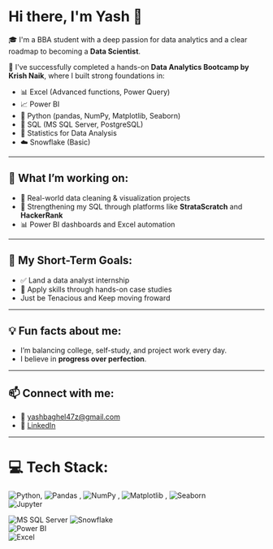 # Hi there, I'm Yash 👋

🎓 I'm a BBA student with a deep passion for data analytics and a clear roadmap to becoming a **Data Scientist**.

🚀 I've successfully completed a hands-on **Data Analytics Bootcamp by Krish Naik**, where I built strong foundations in:

- 📊 Excel (Advanced functions, Power Query)
- 📈 Power BI 
- 🐍 Python (pandas, NumPy, Matplotlib, Seaborn)
- 💾 SQL (MS SQL Server, PostgreSQL)
- 🧮 Statistics for Data Analysis
- ☁️ Snowflake (Basic)

---

## 🔧 What I’m working on:
- 📂 Real-world data cleaning & visualization projects
- 🔎 Strengthening my SQL through platforms like **StrataScratch** and **HackerRank**
- 📊 Power BI dashboards and Excel automation

---

## 🎯 My Short-Term Goals:
- ✅ Land a data analyst internship
- 🧪 Apply skills through hands-on case studies
-    Just be Tenacious and Keep moving froward

---

## 💡 Fun facts about me:
- I’m balancing college, self-study, and project work every day.
- I believe in **progress over perfection**.

---

## 📫 Connect with me:
- 📧 yashbaghel47z@gmail.com
- 🔗 [LinkedIn](https://www.linkedin.com/in/yash-baghel-contact)

---


# 💻 Tech Stack:
![Python](https://img.shields.io/badge/Python-3670A0?style=for-the-badge&logo=python&logoColor=ffdd54),
![Pandas](https://img.shields.io/badge/Pandas-150458?style=for-the-badge&logo=pandas&logoColor=white)  ,
![NumPy](https://img.shields.io/badge/Numpy-013243?style=for-the-badge&logo=numpy&logoColor=white) , 
![Matplotlib](https://img.shields.io/badge/Matplotlib-11557C?style=for-the-badge&logo=matplotlib&logoColor=white) , 
![Seaborn](https://img.shields.io/badge/Seaborn-3b4c7a?style=for-the-badge&logo=seaborn&logoColor=white)  
![Jupyter](https://img.shields.io/badge/Jupyter-F37626?style=for-the-badge&logo=jupyter&logoColor=white)

![MS SQL Server](https://img.shields.io/badge/Microsoft_SQL_Server-CC2927?style=for-the-badge&logo=microsoftsqlserver&logoColor=white) 
![Snowflake](https://img.shields.io/badge/Snowflake-56B9DA?style=for-the-badge&logo=snowflake&logoColor=white)  
![Power BI](https://img.shields.io/badge/Power%20BI-F2C811?style=for-the-badge&logo=powerbi&logoColor=black)  
![Excel](https://img.shields.io/badge/Microsoft_Excel-217346?style=for-the-badge&logo=microsoft-excel&logoColor=white)  
